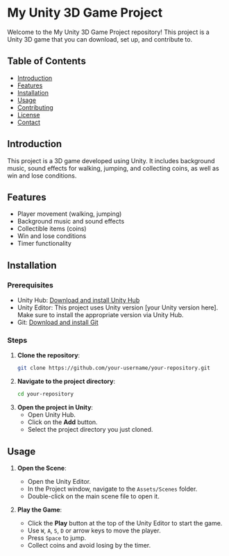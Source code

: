 # My Unity 3D Game Project

Welcome to the My Unity 3D Game Project repository! This project is a Unity 3D game that you can download, set up, and contribute to.

## Table of Contents
- [Introduction](#introduction)
- [Features](#features)
- [Installation](#installation)
- [Usage](#usage)
- [Contributing](#contributing)
- [License](#license)
- [Contact](#contact)

## Introduction
This project is a 3D game developed using Unity. It includes background music, sound effects for walking, jumping, and collecting coins, as well as win and lose conditions.

## Features
- Player movement (walking, jumping)
- Background music and sound effects
- Collectible items (coins)
- Win and lose conditions
- Timer functionality

## Installation

### Prerequisites
- Unity Hub: [Download and install Unity Hub](https://unity3d.com/get-unity/download)
- Unity Editor: This project uses Unity version [your Unity version here]. Make sure to install the appropriate version via Unity Hub.
- Git: [Download and install Git](https://git-scm.com/)

### Steps
1. **Clone the repository**:
    ```sh
    git clone https://github.com/your-username/your-repository.git
    ```
2. **Navigate to the project directory**:
    ```sh
    cd your-repository
    ```
3. **Open the project in Unity**:
    - Open Unity Hub.
    - Click on the **Add** button.
    - Select the project directory you just cloned.

## Usage
1. **Open the Scene**:
    - Open the Unity Editor.
    - In the Project window, navigate to the `Assets/Scenes` folder.
    - Double-click on the main scene file to open it.

2. **Play the Game**:
    - Click the **Play** button at the top of the Unity Editor to start the game.
    - Use `W`, `A`, `S`, `D` or arrow keys to move the player.
    - Press `Space` to jump.
    - Collect coins and avoid losing by the timer.
